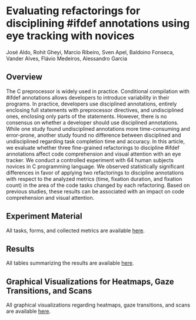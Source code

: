 # Evaluating refactorings for disciplining #ifdef annotations using eye tracking with novices
José Aldo, Rohit Gheyi, Marcio Ribeiro, Sven Apel, Baldoino Fonseca, Vander Alves, Flávio Medeiros, Alessandro Garcia

## Overview
The C preprocessor is widely used in practice. Conditional compilation with #ifdef annotations allows developers to introduce variability in their programs. In practice, developers use disciplined annotations, entirely enclosing full statements with preprocessor directives, and undisciplined ones, enclosing only parts of the statements. However, there is no consensus on whether a developer should use disciplined annotations. While one study found undisciplined annotations more time-consuming and error-prone, another study found no difference between disciplined and undisciplined regarding task completion time and accuracy. In this article, we evaluate whether three fine-grained refactorings to discipline #ifdef annotations affect code comprehension and visual attention with an eye tracker. We conduct a controlled experiment with 64 human subjects novices in C programming language. We observed statistically significant differences in favor of applying two refactorings to discipline annotations with respect to the analyzed metrics (time, fixation duration, and fixation count) in the area of the code tasks changed by each refactoring. Based on previous studies, these results can be associated with an impact on code comprehension and visual attention.

## Experiment Material

All tasks, forms, and collected metrics are available <a href="https://github.com/josealdo/EMSE20-ifdefs-with-eye-tracking/blob/master/Experiment%20Material">here</a>.

## Results

All tables summarizing the results are available <a href="https://github.com/josealdo/EMSE20-ifdefs-with-eye-tracking/blob/master/Results">here</a>.

## Graphical Visualizations for Heatmaps, Gaze Transitions, and Scans

All graphical visualizations regarding heatmaps, gaze transitions, and scans are available <a href="https://github.com/josealdo/EMSE20-ifdefs-with-eye-tracking/blob/master/Graphical%20Visualizations">here</a>.


